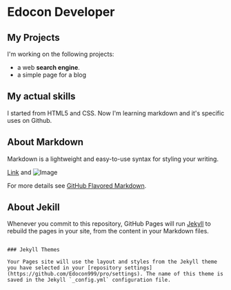 # Edocon Developer

## My Projects

I'm working on the following projects: 
* a web **search engine**.
* a simple page for a blog

## My actual skills

I started from HTML5 and CSS. Now I'm learning markdown and it's specific uses on Github.

## About Markdown

Markdown is a lightweight and easy-to-use syntax for styling your writing. 

[Link](url) and ![Image](src)

For more details see [GitHub Flavored Markdown](https://guides.github.com/features/mastering-markdown/).

## About Jekill

Whenever you commit to this repository, GitHub Pages will run [Jekyll](https://jekyllrb.com/) to rebuild the pages in your site, from the content in your Markdown files.

```

### Jekyll Themes

Your Pages site will use the layout and styles from the Jekyll theme you have selected in your [repository settings](https://github.com/Edocon999/pro/settings). The name of this theme is saved in the Jekyll `_config.yml` configuration file.
